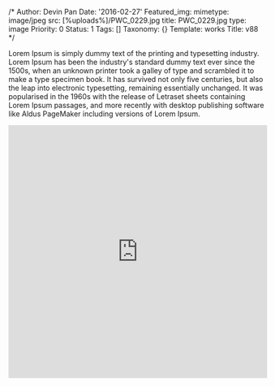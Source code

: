 /*
Author: Devin Pan
Date: '2016-02-27'
Featured_img:
  mimetype: image/jpeg
  src: [%uploads%]/PWC_0229.jpg
  title: PWC_0229.jpg
  type: image
Priority: 0
Status: 1
Tags: []
Taxonomy: {}
Template: works
Title: v88
*/
<p>Lorem Ipsum is simply dummy text of the printing and typesetting industry. Lorem Ipsum has been the industry's standard dummy text ever since the 1500s, when an unknown printer took a galley of type and scrambled it to make a type specimen book. It has survived not only five centuries, but also the leap into electronic typesetting, remaining essentially unchanged. It was popularised in the 1960s with the release of Letraset sheets containing Lorem Ipsum passages, and more recently with desktop publishing software like Aldus PageMaker including versions of Lorem Ipsum.</p><iframe height=498 width=510 src="http://player.youku.com/embed/XMTQ3ODYxOTAxNg==" frameborder=0 allowfullscreen></iframe>